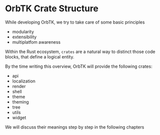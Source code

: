 # OrbTK Crate Structure

While developing OrbTK, we try to take care of some basic principles

* modularity
* extensibility
* multiplatfom awareness

Within the Rust ecosystem, `crates` are a natural way to distinct those code
blocks, that define a logical entity.

By the time writing this overview, OrbTK will provide the following crates:

* api
* localization
* render
* shell
* theme
* theming
* tree
* utils
* widget

We will discuss their meanings step by step in the following chapters
